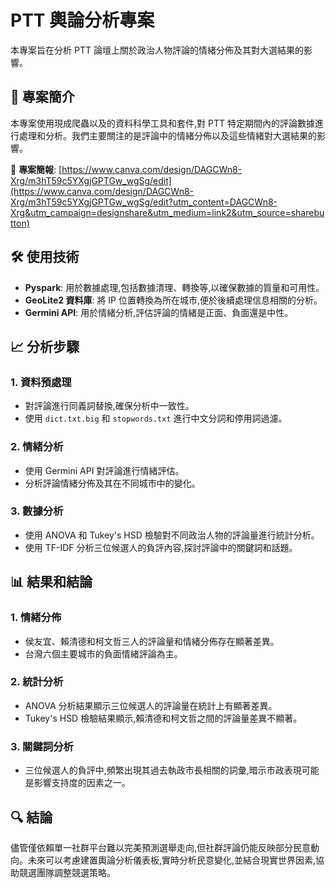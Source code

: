# PTT 輿論分析專案

本專案旨在分析 PTT 論壇上關於政治人物評論的情緒分佈及其對大選結果的影響。

## 📖 專案簡介

本專案使用現成爬蟲以及的資料科學工具和套件,對 PTT 特定期間內的評論數據進行處理和分析。我們主要關注的是評論中的情緒分佈以及這些情緒對大選結果的影響。

📃 **專案簡報**: [https://www.canva.com/design/DAGCWn8-Xrg/m3hT59c5YXgjGPTGw_wgSg/edit](https://www.canva.com/design/DAGCWn8-Xrg/m3hT59c5YXgjGPTGw_wgSg/edit?utm_content=DAGCWn8-Xrg&utm_campaign=designshare&utm_medium=link2&utm_source=sharebutton)

## 🛠️ 使用技術

- **Pyspark**: 用於數據處理,包括數據清理、轉換等,以確保數據的質量和可用性。
- **GeoLite2 資料庫**: 將 IP 位置轉換為所在城市,便於後續處理信息相關的分析。
- **Germini API**: 用於情緒分析,評估評論的情緒是正面、負面還是中性。

## 📈 分析步驟

### 1. 資料預處理

- 對評論進行同義詞替換,確保分析中一致性。
- 使用 `dict.txt.big` 和 `stopwords.txt` 進行中文分詞和停用詞過濾。

### 2. 情緒分析  

- 使用 Germini API 對評論進行情緒評估。
- 分析評論情緒分佈及其在不同城市中的變化。

### 3. 數據分析

- 使用 ANOVA 和 Tukey's HSD 檢驗對不同政治人物的評論量進行統計分析。
- 使用 TF-IDF 分析三位候選人的負評內容,探討評論中的關鍵詞和話題。

## 📊 結果和結論

### 1. 情緒分佈

- 侯友宜、賴清德和柯文哲三人的評論量和情緒分佈存在顯著差異。
- 台灣六個主要城市的負面情緒評論為主。

### 2. 統計分析

- ANOVA 分析結果顯示三位候選人的評論量在統計上有顯著差異。
- Tukey's HSD 檢驗結果顯示,賴清德和柯文哲之間的評論量差異不顯著。

### 3. 關鍵詞分析  

- 三位候選人的負評中,頻繁出現其過去執政市長相關的詞彙,暗示市政表現可能是影響支持度的因素之一。

## 🔍 結論

儘管僅依賴單一社群平台難以完美預測選舉走向,但社群評論仍能反映部分民意動向。未來可以考慮建置輿論分析儀表板,實時分析民意變化,並結合現實世界因素,協助競選團隊調整競選策略。
